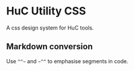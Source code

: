# HuC Utility CSS
A css design system for HuC tools.


## Markdown conversion

Use `^^~` and `~^^` to emphasise segments in code. 
